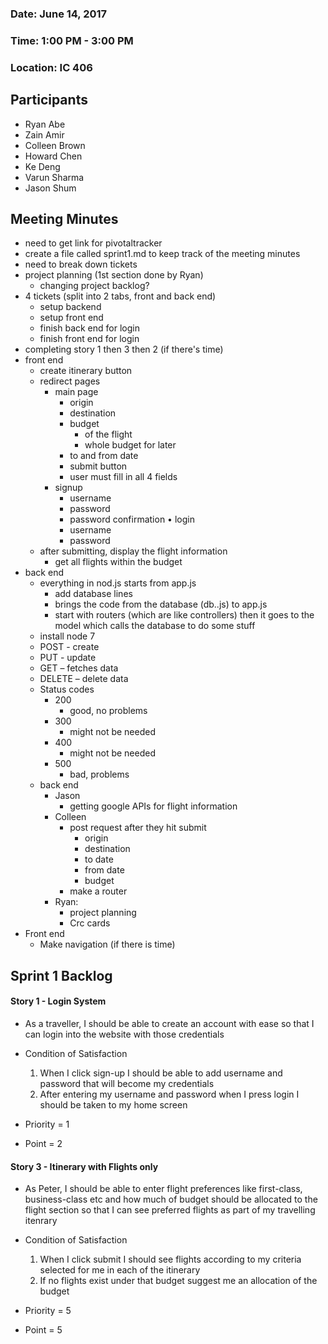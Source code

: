 ### Date: June 14, 2017
### Time: 1:00 PM - 3:00 PM
### Location: IC 406

## Participants

- Ryan Abe
- Zain Amir
- Colleen Brown
- Howard Chen
- Ke Deng
- Varun Sharma
- Jason Shum

## Meeting Minutes

-	need to get link for pivotaltracker
-	create a file called sprint1.md to keep track of the meeting minutes
-	need to break down tickets
-	project planning (1st section done by Ryan)
    -	changing project backlog?
-	4 tickets (split into 2 tabs, front and back end)
    -	setup backend
    -	setup front end
    -	finish back end for login
    -	finish front end for login
-	completing story 1 then 3 then 2 (if there's time)
-	front end
    -	create itinerary button
    -	redirect pages
        -	main page
            -	origin
            -	destination
            -	budget
                -	of the flight
                -	whole budget for later
            -	to and from date
            -	submit button
            -	user must fill in all 4 fields
        -	signup
            -	username
            -	password
            -	password confirmation
        •	login
            -	username
            -	password
    -	after submitting, display the flight information
        -	get all flights within the budget
-	back end
    -	everything in nod.js starts from app.js
        -	add database lines
        -	brings the code from the database (db..js) to app.js
        -	start with routers (which are like controllers) then it goes to the model which calls the database to do some stuff
    -	install node 7
    -	POST - create
    -	PUT - update
    -	GET – fetches data
    -	DELETE – delete data
    -	Status codes
        -	200
            -	good, no problems
        -	300
            -	might not be needed
        -	400
            -	might not be needed
        -	500
            -	bad, problems
    -	back end
        -	Jason
            -	getting google APIs for flight information
        -	Colleen
            -	post request after they hit submit
                -	origin
                -	destination
                -	to date
                -	from date
                -	budget
            -	make a router
        -	Ryan:
            -   project planning
            -	Crc cards
-	Front end
    -	Make navigation (if there is time)

## Sprint 1 Backlog

#### Story 1 - Login System

- As a traveller, I should be able to create an account with ease so that I can login into the website with those credentials

- Condition of Satisfaction
    1. When I click sign-up I should be able to add username and password that will become my credentials
    2. After entering my username and password when I press login I should be taken to my home screen

- Priority = 1
- Point = 2

#### Story 3 - Itinerary with Flights only

- As Peter, I should be able to enter flight preferences like first-class, business-class etc and how much of budget should be allocated to the flight section so that I can see preferred flights as part of my travelling itenrary

- Condition of Satisfaction
    1. When I click submit I should see flights according to my criteria selected for me in each of the itinerary
    2. If no flights exist under that budget suggest me an allocation of the budget

- Priority = 5
- Point = 5
